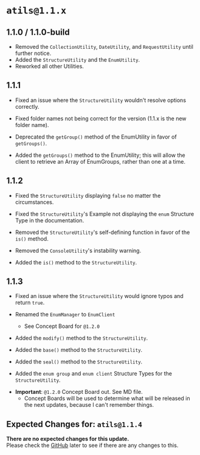 # `atils@1.1.x`
## 1.1.0 / 1.1.0-build
- Removed the `CollectionUtility`, `DateUtility`, and `RequestUtility` until further notice.
- Added the `StructureUtility` and the `EnumUtility`.
- Reworked all other Utilities.

## 1.1.1
- Fixed an issue where the `StructureUtility` wouldn't resolve options correctly.
- Fixed folder names not being correct for the version (1.1.x is the new folder name).

- Deprecated the `getGroup()` method of the EnumUtility in favor of `getGroups()`.

- Added the `getGroups()` method to the EnumUtility; this will allow the client to retrieve an Array of EnumGroups, rather than one at a time.

## 1.1.2
- Fixed the `StructureUtility` displaying `false` no matter the circumstances.
- Fixed the `StructureUtility`'s Example not displaying the `enum` Structure Type in the documentation.

- Removed the `StructureUtility`'s self-defining function in favor of the `is()` method.
- Removed the `ConsoleUtility`'s instability warning.

- Added the `is()` method to the `StructureUtility`.

## 1.1.3
- Fixed an issue where the `StructureUtility` would ignore typos and return `true`.
- Renamed the `EnumManager` to `EnumClient`
    - See Concept Board for `@1.2.0`
    
- Added the `modify()` method to the `StructureUtility`.
- Added the `base()` method to the `StructureUtility`.
- Added the `seal()` method to the `StructureUtility`.
- Added the `enum group` and `enum client` Structure Types for the `StructureUtility`.

+ **Important**: `@1.2.0` Concept Board out. See MD file.
    - Concept Boards will be used to determine what will be released in the next updates, because I can't remember things.

## Expected Changes for: `atils@1.1.4`
**There are no expected changes for this update.**<br>
Please check the [GitHub](https://github.com/itsatelo/atils) later to see if there are any changes to this.